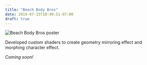 ```yaml
---
title: "Beach Body Bros"
date: 2019-07-15T10:49:51-07:00
draft: true
---
```

![Beach Body Bros poster](../../images/beach-body-bros/poster.jpg)

Developed custom shaders to create geometry mirroring effect and morphing character effect.

*Coming soon!*